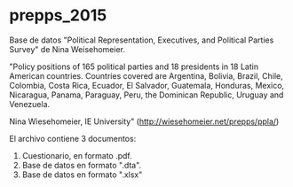 # prepps_2015
Base de datos "Political Representation, Executives, and Political Parties Survey" de Nina Weisehomeier.

"Policy positions of 165 political parties and 18 presidents in 18 Latin American countries. 
Countries covered are Argentina, Bolivia, Brazil, Chile, Colombia, Costa Rica, Ecuador, El Salvador, Guatemala, Honduras, Mexico, Nicaragua, Panama, Paraguay, Peru, the Dominican Republic, Uruguay and Venezuela. 

 
Nina Wiesehomeier, IE University" (<http://wiesehomeier.net/prepps/ppla/>)

El archivo contiene 3 documentos:
1. Cuestionario, en formato .pdf.
2. Base de datos en formato ".dta".
3. Base de datos en formato ".xlsx"
